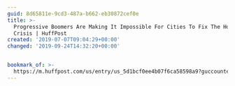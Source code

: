 ```yaml
---
guid: 8d65811e-9cd3-487a-b662-eb30872cef0e
title: >-
  Progressive Boomers Are Making It Impossible For Cities To Fix The Housing
  Crisis | HuffPost
created: '2019-07-07T09:04:29+00:00'
changed: '2019-09-24T14:32:20+00:00'


bookmark_of: >-
  https://m.huffpost.com/us/entry/us_5d1bcf0ee4b07f6ca58598a9?guccounter=1&guce_referrer=aHR0cHM6Ly9ndWNlLmh1ZmZwb3N0LmNvbS9jb25zZW50P2JyYW5kVHlwZT1ub25FVSZsYW5nPWVuLXVzJmRvbmU9aHR0cHMlM0ElMkYlMkZ3d3clMkVodWZmcG9zdCUyRWNvbSUyRmVudHJ5JTJGY2l0aWVzJTJEZmlnaHQlMkRiYWJ5JTJEYm9vbWVycyUyRHRvJTJEYWRkcmVzcyUyRGhvdXNpbmclMkRjcmlzaXMlNUZuJTVGNWQxYmNmMGVlNGIwN2Y2Y2E1ODU5OGE5JmdjcnVtYj11MDYwTlBNPQ&guce_referrer_sig=AQAAAHV7jp9a47SNT5rtWc8mo9wryn08vCXa5sGEofY5zVanD9uQp0qLFUPf2MDo4gOoIH0qyHYaOsOycWKJFZtWHiV1O4WoDXgyhGaNFlRhY8U_XE_bkfr9OPsDu-lBcpjVqgK9uE0AfPbyTwx354x0QJhiw2Ou4zZVPKdXnXPoDMBv
---
```



